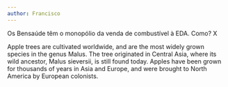 ```yaml
---
author: Francisco
---
```

Os Bensaúde têm o monopólio da venda de combustível à EDA. Como? X

Apple trees are cultivated worldwide, and are the most widely grown species in
the genus Malus. The tree originated in Central Asia, where its wild ancestor,
Malus sieversii, is still found today. Apples have been grown for thousands of
years in Asia and Europe, and were brought to North America by European
colonists.
